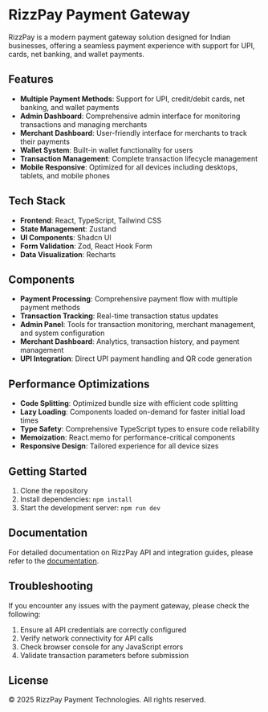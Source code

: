 
# RizzPay Payment Gateway

RizzPay is a modern payment gateway solution designed for Indian businesses, offering a seamless payment experience with support for UPI, cards, net banking, and wallet payments.

## Features

- **Multiple Payment Methods**: Support for UPI, credit/debit cards, net banking, and wallet payments
- **Admin Dashboard**: Comprehensive admin interface for monitoring transactions and managing merchants
- **Merchant Dashboard**: User-friendly interface for merchants to track their payments
- **Wallet System**: Built-in wallet functionality for users
- **Transaction Management**: Complete transaction lifecycle management
- **Mobile Responsive**: Optimized for all devices including desktops, tablets, and mobile phones

## Tech Stack

- **Frontend**: React, TypeScript, Tailwind CSS
- **State Management**: Zustand
- **UI Components**: Shadcn UI
- **Form Validation**: Zod, React Hook Form
- **Data Visualization**: Recharts

## Components

- **Payment Processing**: Comprehensive payment flow with multiple payment methods
- **Transaction Tracking**: Real-time transaction status updates
- **Admin Panel**: Tools for transaction monitoring, merchant management, and system configuration
- **Merchant Dashboard**: Analytics, transaction history, and payment management
- **UPI Integration**: Direct UPI payment handling and QR code generation

## Performance Optimizations

- **Code Splitting**: Optimized bundle size with efficient code splitting
- **Lazy Loading**: Components loaded on-demand for faster initial load times
- **Type Safety**: Comprehensive TypeScript types to ensure code reliability
- **Memoization**: React.memo for performance-critical components
- **Responsive Design**: Tailored experience for all device sizes

## Getting Started

1. Clone the repository
2. Install dependencies: `npm install`
3. Start the development server: `npm run dev`

## Documentation

For detailed documentation on RizzPay API and integration guides, please refer to the [documentation](./rizzpay%20documentations/).

## Troubleshooting

If you encounter any issues with the payment gateway, please check the following:

1. Ensure all API credentials are correctly configured
2. Verify network connectivity for API calls
3. Check browser console for any JavaScript errors
4. Validate transaction parameters before submission

## License

© 2025 RizzPay Payment Technologies. All rights reserved.
